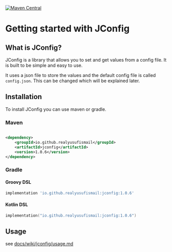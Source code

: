 [![Maven Central](https://maven-badges.herokuapp.com/maven-central/io.github.realyusufismail/jconfig/badge.svg)](https://maven-badges.herokuapp.com/maven-central/io.github.realyusufismail/jconfig)

# Getting started with JConfig

## What is JConfig?

JConfig is a library that allows you to set and get values from a config file. It is built to be simple and easy to use.

It uses a json file to store the values and the default config file is called `config.json`. This can be changed which
will be explained later.

## Installation

To install JConfig you can use maven or gradle.

### Maven

```xml

<dependency>
    <groupId>io.github.realyusufismail</groupId>
    <artifactId>jconfig</artifactId>
    <version>1.0.6</version>
</dependency>
```

### Gradle

#### Groovy DSL

```groovy
implementation 'io.github.realyusufismail:jconfig:1.0.6'
```

#### Kotlin DSL

```kotlin
implementation("io.github.realyusufismail:jconfig:1.0.6")
```

## Usage

see [docs/wiki/jconfig/usage.md](docs/wiki/jconfig/usage.md)


